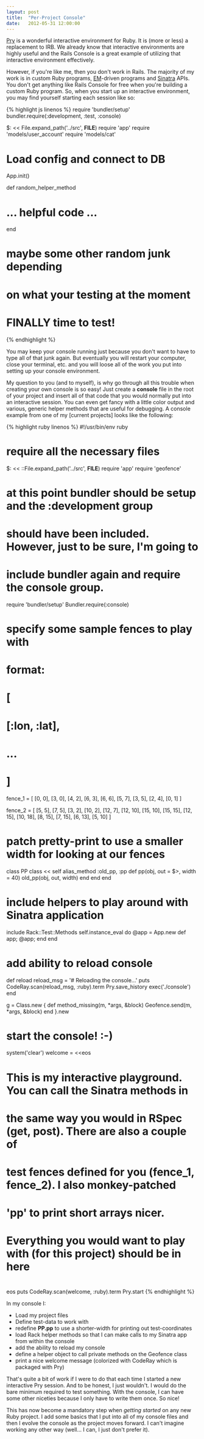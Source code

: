 ```yaml
---
layout: post
title:  "Per-Project Console"
date:   2012-05-31 12:00:00
---
```


[Pry][1] is a wonderful interactive environment for Ruby. It is (more or less)
a replacement to IRB. We already know that interactive environments are highly
useful and the Rails Console is a great example of utilizing that interactive
environment effectively. 

However, if you're like me, then you don't work in Rails. The majority of my
work is in custom Ruby programs, [EM][2]-driven programs and [Sinatra][4] APIs.
You don't get anything like Rails Console for free when you're building a custom
Ruby program. So, when you start up an interactive environment, you may find
yourself starting each session like so:

{% highlight js linenos %}
require 'bundler/setup'
bundler.require(:development, :test, :console)
 
$: << File.expand_path('../src', __FILE__)
require 'app'
require 'models/user_account'
require 'models/cat'
 
# Load config and connect to DB
App.init()
 
def random_helper_method
  # ... helpful code ...
end
 
# maybe some other random junk depending 
# on what your testing at the moment
 
 
# FINALLY time to test!
{% endhighlight %}

You may keep your console running just because you don't want to have to type
all of that junk again. But eventually you will restart your computer, close
your terminal, etc. and you will loose all of the work you put into setting up
your console environment. 

My question to you (and to myself), is why go through all this trouble when
creating your own console is so easy! Just create a __console__ file in the
root of your project and insert all of that code that you would normally put
into an interactive session. You can even get fancy with a little color output
and various, generic helper methods that are useful for debugging. A console
example from one of my [current projects] looks like the following:

{% highlight ruby linenos %}
#!/usr/bin/env ruby
 
# require all the necessary files
$: << ::File.expand_path('../src', __FILE__)
require 'app'
require 'geofence'
 
# at this point bundler should be setup and the :development group
# should have been included. However, just to be sure, I'm going to
# include bundler again and require the console group.
require 'bundler/setup'
Bundler.require(:console)
 
# specify some sample fences to play with
# 
# format:
#   [
#     [:lon, :lat],
#     ...
#   ]
fence_1 = [
  [0, 0],
  [3, 0],
  [4, 2],
  [6, 3],
  [6, 6],
  [5, 7],
  [3, 5],
  [2, 4],
  [0, 1]
]
 
fence_2 = [
  [5, 5],
  [7, 5],
  [3, 2],
  [10, 2],
  [12, 7],
  [12, 10],
  [15, 10],
  [15, 15],
  [12, 15],
  [10, 18],
  [8, 15],
  [7, 15],
  [6, 13],
  [5, 10]
]
 
# patch pretty-print to use a smaller width for looking at our fences
class PP
  class << self
    alias_method :old_pp, :pp
    def pp(obj, out = $>, width = 40)
      old_pp(obj, out, width)
    end
  end
end
 
 
# include helpers to play around with Sinatra application
include Rack::Test::Methods
self.instance_eval do
  @app = App.new
  def app; @app; end
end
 
 
# add ability to reload console
def reload
  reload_msg = '# Reloading the console...'
  puts CodeRay.scan(reload_msg, :ruby).term
  Pry.save_history
  exec('./console')
end
 
g = Class.new {
  def method_missing(m, *args, &block)
    Geofence.send(m, *args, &block)
  end
}.new
 
 
# start the console! :-)
system('clear')
welcome = <<eos
# This is my interactive playground. You can call the Sinatra methods in
# the same way you would in RSpec (get, post). There are also a couple of
# test fences defined for you (fence_1, fence_2). I also monkey-patched
# 'pp' to print short arrays nicer.
#
# Everything you would want to play with (for this project) should be in here
# 
eos
puts CodeRay.scan(welcome, :ruby).term
Pry.start
{% endhighlight %}

In my console I:

- Load my project files
- Define test-data to work with
- redefine __PP.pp__ to use a shorter-width for printing out test-coordinates
- load Rack helper methods so that I can make calls to my Sinatra app from
within the console
- add the ability to reload my console
- define a helper object to call private methods on the Geofence class
- print a nice welcome message (colorized with CodeRay which is packaged with
Pry)

That's quite a bit of work if I were to do that each time I started a new
interactive Pry session. And to be honest, I just wouldn't. I would do the bare
minimum required to test something. With the console, I can have some other
niceties because I only have to write them once. So nice!

This has now become a mandatory step when _getting started_ on any new Ruby
project. I add some basics that I put into all of my console files and then
I evolve the console as the project moves forward. I can't imagine working
any other way (well... I can, I just don't prefer it).


  [1]: http://pry.github.com/
  [2]: http://rubyeventmachine.com/
  [3]: https://github.com/JohnMurray/geofence-server-example
  [4]: http://www.sinatrarb.com/
